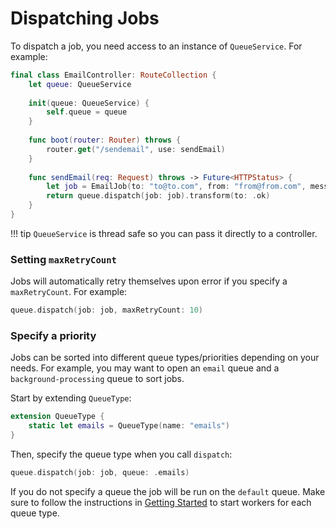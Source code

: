 # Dispatching Jobs

To dispatch a job, you need access to an instance of `QueueService`. For example:

```swift
final class EmailController: RouteCollection {
    let queue: QueueService
    
    init(queue: QueueService) {
        self.queue = queue
    }
    
    func boot(router: Router) throws {
        router.get("/sendemail", use: sendEmail)
    }
    
    func sendEmail(req: Request) throws -> Future<HTTPStatus> {
        let job = EmailJob(to: "to@to.com", from: "from@from.com", message: "message")
        return queue.dispatch(job: job).transform(to: .ok)
    }
}
```

!!! tip
    `QueueService` is thread safe so you can pass it directly to a controller.

### Setting `maxRetryCount`

Jobs will automatically retry themselves upon error if you specify a `maxRetryCount`. For example: 

```swift
queue.dispatch(job: job, maxRetryCount: 10)
```

### Specify a priority 

Jobs can be sorted into different queue types/priorities depending on your needs. For example, you may want to open an `email` queue and a `background-processing` queue to sort jobs. 

Start by extending `QueueType`:

```swift
extension QueueType {
    static let emails = QueueType(name: "emails")
}
```

Then, specify the queue type when you call `dispatch`:

```swift
queue.dispatch(job: job, queue: .emails)
```

If you do not specify a queue the job will be run on the `default` queue. Make sure to follow the instructions in [Getting Started](/jobs/getting-started.md#running-workers) to start workers for each queue type. 